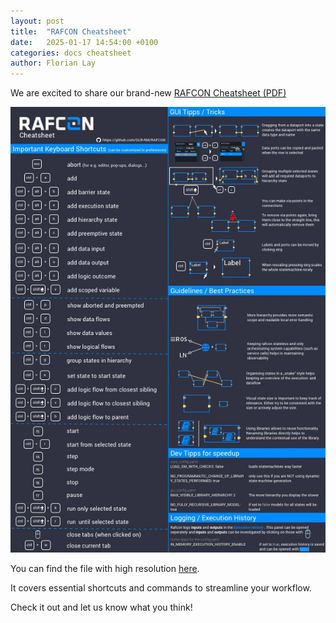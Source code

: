 ```yaml
---
layout: post
title:  "RAFCON Cheatsheet"
date:   2025-01-17 14:54:00 +0100
categories: docs cheatsheet
author: Florian Lay
---
```

We are excited to share our brand-new [RAFCON Cheatsheet (PDF)][sheat_pdf_link]

![visualized here (JPG)](images/cheatsheet/rafcon_cheatsheet.jpg)

You can find the file with high resolution [here][sheat_pdf_link].

It covers essential shortcuts and commands to streamline your workflow.

Check it out and let us know what you think!


[sheat_pdf_link]: https://github.com/DLR-RM/RAFCON/blob/develop/doc/_static/rafcon_cheatsheet.pdf


